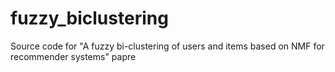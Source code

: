 # fuzzy_biclustering
Source code for "A fuzzy bi-clustering of users and items based on NMF for recommender systems" papre
